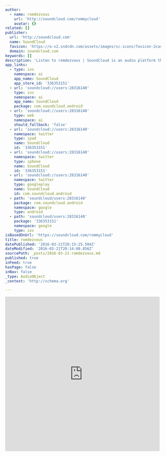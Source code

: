 ```yaml
---
author:
  - name: romdezvous
    url: 'http://soundcloud.com/rommycloud'
    avatar: {}
related: []
publisher:
  url: 'http://soundcloud.com'
  name: SoundCloud
  favicon: 'https://a-v2.sndcdn.com/assets/images/sc-icons/favicon-2cadd14b.ico'
  domain: soundcloud.com
keywords: []
description: 'Listen to romdezvous | SoundCloud is an audio platform that lets you listen to what you love and share the sounds you create.. Washington DC. 10 Followers. Stream Tracks and Playlists from romdezvous on your desktop or mobile device.'
app_links:
  - type: ios
    namespace: ai
    app_name: SoundCloud
    app_store_id: '336353151'
  - url: 'soundcloud://users:28316140'
    type: ios
    namespace: ai
    app_name: SoundCloud
    package: com.soundcloud.android
  - url: 'soundcloud://users:28316140'
    type: web
    namespace: ai
    should_fallback: 'false'
  - url: 'soundcloud://users:28316140'
    namespace: twitter
    type: ipad
    name: SoundCloud
    id: '336353151'
  - url: 'soundcloud://users:28316140'
    namespace: twitter
    type: iphone
    name: SoundCloud
    id: '336353151'
  - url: 'soundcloud://users:28316140'
    namespace: twitter
    type: googleplay
    name: SoundCloud
    id: com.soundcloud.android
  - path: 'soundcloud/users:28316140'
    package: com.soundcloud.android
    namespace: google
    type: android
  - path: 'soundcloud/users:28316140'
    package: '336353151'
    namespace: google
    type: ios
isBasedOnUrl: 'https://soundcloud.com/rommycloud'
title: romdezvous
datePublished: '2016-03-21T20:15:25.504Z'
dateModified: '2016-03-21T20:14:00.856Z'
sourcePath: _posts/2016-03-21-romdezvous.md
published: true
inFeed: true
hasPage: false
inNav: false
_type: AudioObject
_context: 'http://schema.org'

---
```

<iframe src="https://cdn.embedly.com/widgets/media.html?src=https%3A%2F%2Fw.soundcloud.com%2Fplayer%2F%3Fvisual%3Dtrue%26url%3Dhttp%253A%252F%252Fapi.soundcloud.com%252Fusers%252F28316140%26show_artwork%3Dtrue&amp;url=https%3A%2F%2Fsoundcloud.com%2Frommycloud&amp;image=http%3A%2F%2Fi1.sndcdn.com%2Favatars-000026567711-fc7rht-t500x500.jpg&amp;key=b7d04c9b404c499eba89ee7072e1c4f7&amp;type=text%2Fhtml&amp;schema=soundcloud" width="500" height="500" scrolling="no" frameborder="0" allowfullscreen="allowfullscreen" style=""></iframe>